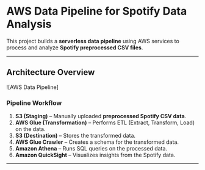 # AWS Data Pipeline for Spotify Data Analysis

This project builds a **serverless data pipeline** using AWS services to process and analyze **Spotify preprocessed CSV files**.

---

## **Architecture Overview**
![AWS Data Pipeline]

### **Pipeline Workflow**
1. **S3 (Staging)** – Manually uploaded **preprocessed Spotify CSV data**.
2. **AWS Glue (Transformation)** – Performs ETL (Extract, Transform, Load) on the data.
3. **S3 (Destination)** – Stores the transformed data.
4. **AWS Glue Crawler** – Creates a schema for the transformed data.
5. **Amazon Athena** – Runs SQL queries on the processed data.
6. **Amazon QuickSight** – Visualizes insights from the Spotify data.

---

